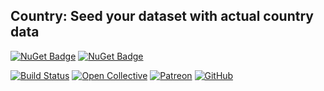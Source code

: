 ## Country: Seed your dataset with actual country data


[![NuGet Badge](https://buildstats.info/nuget/wangkanai.country)](https://www.nuget.org/packages/wangkanai.country)
[![NuGet Badge](https://buildstats.info/nuget/wangkanai.country?includePreReleases=true)](https://www.nuget.org/packages/wangkanai.country)

[![Build Status](https://dev.azure.com/wangkanai/GitHub/_apis/build/status/wangkanai?branchName=main)](https://dev.azure.com/wangkanai/GitHub/_build/latest?definitionId=20&branchName=main)
[![Open Collective](https://img.shields.io/badge/open%20collective-support%20me-3385FF.svg)](https://opencollective.com/wangkanai)
[![Patreon](https://img.shields.io/badge/patreon-support%20me-d9643a.svg)](https://www.patreon.com/wangkanai)
[![GitHub](https://img.shields.io/github/license/wangkanai/wangkanai)](https://github.com/wangkanai/wangkanai/blob/main/LICENSE)





